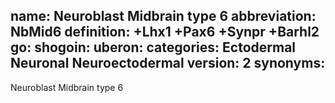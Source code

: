 name: Neuroblast Midbrain type 6
abbreviation: NbMid6
definition: +Lhx1 +Pax6 +Synpr +Barhl2
go:
shogoin: 
uberon:
categories: Ectodermal Neuronal Neuroectodermal
version: 2
synonyms:
---

Neuroblast Midbrain type 6

